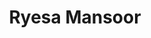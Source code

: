 ---
title: "Ryesa Mansoor"
presenter_id: ryesa_mansoor
permalink: /member_full_presentations/ryesa_mansoor
layout: member_all_presentations
---
